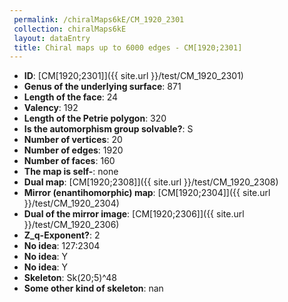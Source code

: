 ```yaml
--- 
 permalink: /chiralMaps6kE/CM_1920_2301 
 collection: chiralMaps6kE
 layout: dataEntry
 title: Chiral maps up to 6000 edges - CM[1920;2301]
---
```


- **ID**: [CM[1920;2301]]({{ site.url }}/test/CM_1920_2301)
- **Genus of the underlying surface**: 871
- **Length of the face**: 24
- **Valency**: 192
- **Length of the Petrie polygon**: 320
- **Is the automorphism group solvable?**: S
- **Number of vertices**: 20
- **Number of edges**: 1920
- **Number of faces**: 160
- **The map is self-**: none
- **Dual map**: [CM[1920;2308]]({{ site.url }}/test/CM_1920_2308)
- **Mirror (enantihomorphic) map**: [CM[1920;2304]]({{ site.url }}/test/CM_1920_2304)
- **Dual of the mirror image**: [CM[1920;2306]]({{ site.url }}/test/CM_1920_2306)
- **Z_q-Exponent?**: 2
- **No idea**:  127:2304
- **No idea**: Y
- **No idea**: Y
- **Skeleton**: Sk(20;5)^48
- **Some other kind of skeleton**: nan
